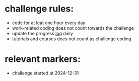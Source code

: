 # challenge rules: 
- code for at leat one hour every day
- work-related coding does not count towards the challenge
- update the progress [log](./log.mg) daily
- tutorials and courses does not count as challenge coding


# relevant markers:
- challenge started at 2024-12-31
